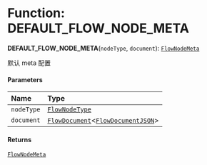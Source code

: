 # Function: DEFAULT\_FLOW\_NODE\_META

**DEFAULT\_FLOW\_NODE\_META**(`nodeType`, `document`): [`FlowNodeMeta`](/auto-docs/document/interfaces/FlowNodeMeta.md)

默认 meta 配置

#### Parameters

| Name | Type |
| :------ | :------ |
| `nodeType` | [`FlowNodeType`](/auto-docs/document/types/FlowNodeType.md) |
| `document` | [`FlowDocument`](/auto-docs/document/classes/FlowDocument.md)<[`FlowDocumentJSON`](/auto-docs/document/types/FlowDocumentJSON.md)> |

#### Returns

[`FlowNodeMeta`](/auto-docs/document/interfaces/FlowNodeMeta.md)

